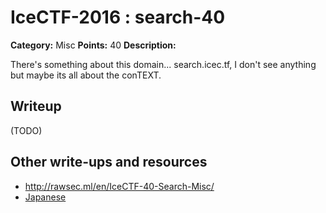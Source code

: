# IceCTF-2016 : search-40

**Category:** Misc
**Points:** 40
**Description:**

There's something about this domain... search.icec.tf, I don't see anything but maybe its all about the conTEXT.

## Writeup

(TODO)

## Other write-ups and resources

* http://rawsec.ml/en/IceCTF-40-Search-Misc/
* [Japanese](https://ctftime.org/writeup/3810)
